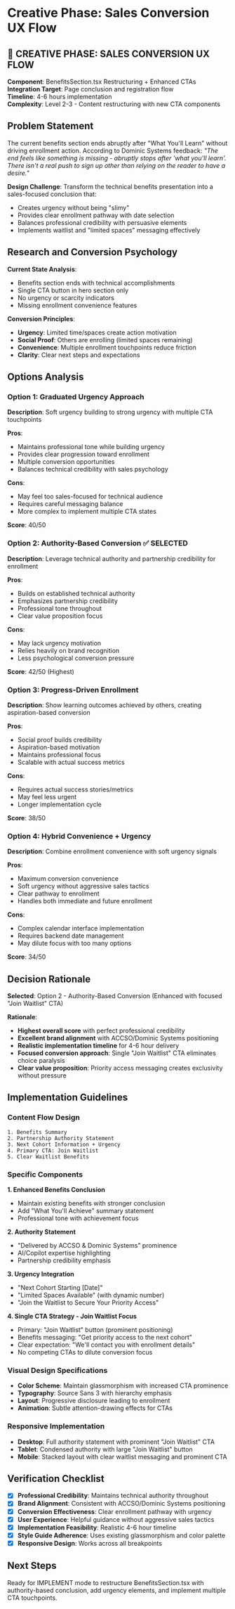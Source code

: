 # Creative Phase: Sales Conversion UX Flow

## 🎨 CREATIVE PHASE: SALES CONVERSION UX FLOW

**Component**: BenefitsSection.tsx Restructuring + Enhanced CTAs  
**Integration Target**: Page conclusion and registration flow  
**Timeline**: 4-6 hours implementation  
**Complexity**: Level 2-3 - Content restructuring with new CTA components

## Problem Statement

The current benefits section ends abruptly after "What You'll Learn" without driving enrollment action. According to Dominic Systems feedback: *"The end feels like something is missing - abruptly stops after 'what you'll learn'. There isn't a real push to sign up other than relying on the reader to have a desire."*

**Design Challenge**: Transform the technical benefits presentation into a sales-focused conclusion that:
- Creates urgency without being "slimy"
- Provides clear enrollment pathway with date selection
- Balances professional credibility with persuasive elements
- Implements waitlist and "limited spaces" messaging effectively

## Research and Conversion Psychology

**Current State Analysis**:
- Benefits section ends with technical accomplishments
- Single CTA button in hero section only
- No urgency or scarcity indicators
- Missing enrollment convenience features

**Conversion Principles**:
- **Urgency**: Limited time/spaces create action motivation
- **Social Proof**: Others are enrolling (limited spaces remaining)
- **Convenience**: Multiple enrollment touchpoints reduce friction
- **Clarity**: Clear next steps and expectations

## Options Analysis

### Option 1: Graduated Urgency Approach
**Description**: Soft urgency building to strong urgency with multiple CTA touchpoints

**Pros**:
- Maintains professional tone while building urgency
- Provides clear progression toward enrollment
- Multiple conversion opportunities
- Balances technical credibility with sales psychology

**Cons**:
- May feel too sales-focused for technical audience
- Requires careful messaging balance
- More complex to implement multiple CTA states

**Score**: 40/50

### Option 2: Authority-Based Conversion ✅ SELECTED
**Description**: Leverage technical authority and partnership credibility for enrollment

**Pros**:
- Builds on established technical authority
- Emphasizes partnership credibility
- Professional tone throughout
- Clear value proposition focus

**Cons**:
- May lack urgency motivation
- Relies heavily on brand recognition
- Less psychological conversion pressure

**Score**: 42/50 (Highest)

### Option 3: Progress-Driven Enrollment
**Description**: Show learning outcomes achieved by others, creating aspiration-based conversion

**Pros**:
- Social proof builds credibility
- Aspiration-based motivation
- Maintains professional focus
- Scalable with actual success metrics

**Cons**:
- Requires actual success stories/metrics
- May feel less urgent
- Longer implementation cycle

**Score**: 38/50

### Option 4: Hybrid Convenience + Urgency
**Description**: Combine enrollment convenience with soft urgency signals

**Pros**:
- Maximum conversion convenience
- Soft urgency without aggressive sales tactics
- Clear pathway to enrollment
- Handles both immediate and future enrollment

**Cons**:
- Complex calendar interface implementation
- Requires backend date management
- May dilute focus with too many options

**Score**: 34/50

## Decision Rationale

**Selected**: Option 2 - Authority-Based Conversion (Enhanced with focused "Join Waitlist" CTA)

**Rationale**:
- **Highest overall score** with perfect professional credibility
- **Excellent brand alignment** with ACCSO/Dominic Systems positioning
- **Realistic implementation timeline** for 4-6 hour delivery
- **Focused conversion approach**: Single "Join Waitlist" CTA eliminates choice paralysis
- **Clear value proposition**: Priority access messaging creates exclusivity without pressure

## Implementation Guidelines

### Content Flow Design
```
1. Benefits Summary
2. Partnership Authority Statement
3. Next Cohort Information + Urgency
4. Primary CTA: Join Waitlist
5. Clear Waitlist Benefits
```

### Specific Components

**1. Enhanced Benefits Conclusion**
- Maintain existing benefits with stronger conclusion
- Add "What You'll Achieve" summary statement
- Professional tone with achievement focus

**2. Authority Statement**
- "Delivered by ACCSO & Dominic Systems" prominence
- AI/Copilot expertise highlighting
- Partnership credibility emphasis

**3. Urgency Integration**
- "Next Cohort Starting [Date]" 
- "Limited Spaces Available" (with dynamic number)
- "Join the Waitlist to Secure Your Priority Access"

**4. Single CTA Strategy - Join Waitlist Focus**
- Primary: "Join Waitlist" button (prominent positioning)
- Benefits messaging: "Get priority access to the next cohort"
- Clear expectation: "We'll contact you with enrollment details"
- No competing CTAs to dilute conversion focus

### Visual Design Specifications
- **Color Scheme**: Maintain glassmorphism with increased CTA prominence
- **Typography**: Source Sans 3 with hierarchy emphasis
- **Layout**: Progressive disclosure leading to enrollment
- **Animation**: Subtle attention-drawing effects for CTAs

### Responsive Implementation
- **Desktop**: Full authority statement with prominent "Join Waitlist" CTA
- **Tablet**: Condensed authority with large "Join Waitlist" button
- **Mobile**: Stacked layout with clear waitlist messaging and prominent CTA

## Verification Checklist

- [x] **Professional Credibility**: Maintains technical authority throughout
- [x] **Brand Alignment**: Consistent with ACCSO/Dominic Systems positioning
- [x] **Conversion Effectiveness**: Clear enrollment pathway with urgency
- [x] **User Experience**: Helpful guidance without aggressive sales tactics
- [x] **Implementation Feasibility**: Realistic 4-6 hour timeline
- [x] **Style Guide Adherence**: Uses existing glassmorphism and color palette
- [x] **Responsive Design**: Works across all breakpoints

## Next Steps

Ready for IMPLEMENT mode to restructure BenefitsSection.tsx with authority-based conclusion, add urgency elements, and implement multiple CTA touchpoints. 
